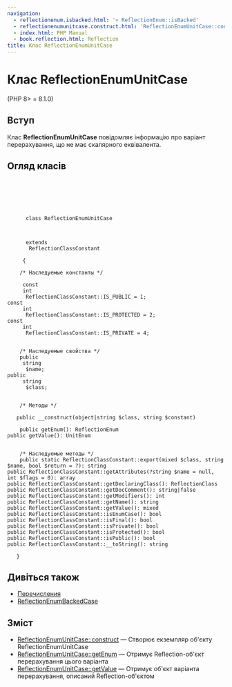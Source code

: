```yaml
---
navigation:
  - reflectionenum.isbacked.html: '« ReflectionEnum::isBacked'
  - reflectionenumunitcase.construct.html: 'ReflectionEnumUnitCase::construct »'
  - index.html: PHP Manual
  - book.reflection.html: Reflection
title: Клас ReflectionEnumUnitCase
---
```

# Клас ReflectionEnumUnitCase

(PHP 8> = 8.1.0)

## Вступ

Клас **ReflectionEnumUnitCase** повідомляє інформацію про варіант перерахування, що не має скалярного еквівалента.

## Огляд класів

```classsynopsis

     
    

    
     
      class ReflectionEnumUnitCase
     

     
      extends
       ReflectionClassConstant
     
     {

    /* Наследуемые константы */
    
     const
     int
      ReflectionClassConstant::IS_PUBLIC = 1;
const
     int
      ReflectionClassConstant::IS_PROTECTED = 2;
const
     int
      ReflectionClassConstant::IS_PRIVATE = 4;


    /* Наследуемые свойства */
    public
     string
      $name;
public
     string
      $class;


    /* Методы */
    
   public __construct(object|string $class, string $constant)

    public getEnum(): ReflectionEnum
public getValue(): UnitEnum


    /* Наследуемые методы */
    public static ReflectionClassConstant::export(mixed $class, string $name, bool $return = ?): string
public ReflectionClassConstant::getAttributes(?string $name = null, int $flags = 0): array
public ReflectionClassConstant::getDeclaringClass(): ReflectionClass
public ReflectionClassConstant::getDocComment(): string|false
public ReflectionClassConstant::getModifiers(): int
public ReflectionClassConstant::getName(): string
public ReflectionClassConstant::getValue(): mixed
public ReflectionClassConstant::isEnumCase(): bool
public ReflectionClassConstant::isFinal(): bool
public ReflectionClassConstant::isPrivate(): bool
public ReflectionClassConstant::isProtected(): bool
public ReflectionClassConstant::isPublic(): bool
public ReflectionClassConstant::__toString(): string

   }
```

## Дивіться також

-   [Перечисления](language.enumerations.html)
-   [ReflectionEnumBackedCase](class.reflectionenumbackedcase.html)

## Зміст

-   [ReflectionEnumUnitCase::construct](reflectionenumunitcase.construct.html) — Створює екземпляр об'єкту ReflectionEnumUnitCase
-   [ReflectionEnumUnitCase::getEnum](reflectionenumunitcase.getenum.html) — Отримує Reflection-об'єкт перерахування цього варіанта
-   [ReflectionEnumUnitCase::getValue](reflectionenumunitcase.getvalue.html) — Отримує об'єкт варіанта перерахування, описаний Reflection-об'єктом
